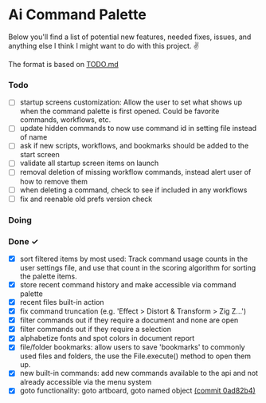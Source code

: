 # Ai Command Palette

Below you'll find a list of potential new features, needed fixes, issues, and anything else I think I might want to do with this project. ✌️

The format is based on [TODO.md](https://github.com/todomd/todo.md)

### Todo

- [ ] startup screens customization: Allow the user to set what shows up when the command palette is first opened. Could be favorite commands, workflows, etc.
- [ ] update hidden commands to now use command id in setting file instead of name
- [ ] ask if new scripts, workflows, and bookmarks should be added to the start screen
- [ ] validate all startup screen items on launch
- [ ] removal deletion of missing workflow commands, instead alert user of how to remove them
- [ ] when deleting a command, check to see if included in any workflows
- [ ] fix and reenable old prefs version check

### Doing

### Done ✓

- [x] sort filtered items by most used: Track command usage counts in the user settings file, and use that count in the scoring algorithm for sorting the palette items.
- [x] store recent command history and make accessible via command palette
- [x] recent files built-in action
- [x] fix command truncation (e.g. 'Effect > Distort & Transform > Zig Z...')
- [x] filter commands out if they require a document and none are open
- [x] filter commands out if they require a selection
- [x] alphabetize fonts and spot colors in document report
- [x] file/folder bookmarks: allow users to save 'bookmarks' to commonly used files and folders, the use the File.execute() method to open them up.
- [x] new built-in commands: add new commands available to the api and not already accessible via the menu system
- [x] goto functionality: goto artboard, goto named object [(commit 0ad82b4)](https://github.com/joshbduncan/AiCommandPalette/commit/0ad82b4f250d49ebe5a0aacf87e7bd77bc4f46c0)